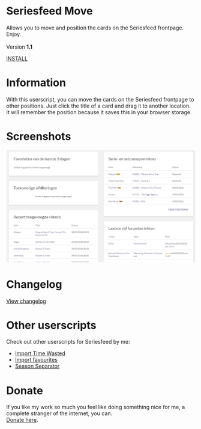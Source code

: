 # Seriesfeed Move
Allows you to move and position the cards on the Seriesfeed frontpage.
<BR/>
Enjoy.
<BR/><BR/>
Version <strong>1.1</strong>

<A HREF="https://github.com/TomONeill/Seriesfeed-Move/raw/master/SeriesfeedMove.user.js">INSTALL</A>

# Information
With this userscript, you can move the cards on the Seriesfeed frontpage to other positions. Just click the title of a card and drag it to another location. It will remember the position because it saves this in your browser storage.

# Screenshots
![Version 1.1](https://raw.githubusercontent.com/TomONeill/Seriesfeed-Move/master/Screenshots/1.0.gif "Version 1.1")

# Changelog
<A HREF="https://raw.githubusercontent.com/TomONeill/Seriesfeed-Move/master/Changelog.txt">View changelog</A>

# Other userscripts
Check out other userscripts for Seriesfeed by me:<BR/>
<ul>
    <li><A HREF="https://github.com/TomONeill/Seriesfeed-Import-Time-Wasted">Import Time Wasted</A></li>
    <li><A HREF="https://github.com/TomONeill/Seriesfeed-Importer">Import favourites</A></li>
    <li><A HREF="https://github.com/TomONeill/Seriesfeed-Season-Separator">Season Separator</A></li>
</ul>

# Donate
If you like my work so much you feel like doing something nice for me, a complete stranger of the internet, you can.<BR />
<A HREF="https://www.paypal.me/TomONeill">Donate here</A>.
